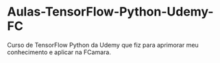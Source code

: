 # Aulas-TensorFlow-Python-Udemy-FC
Curso de TensorFlow Python da Udemy que fiz para aprimorar meu conhecimento e aplicar na FCamara.
